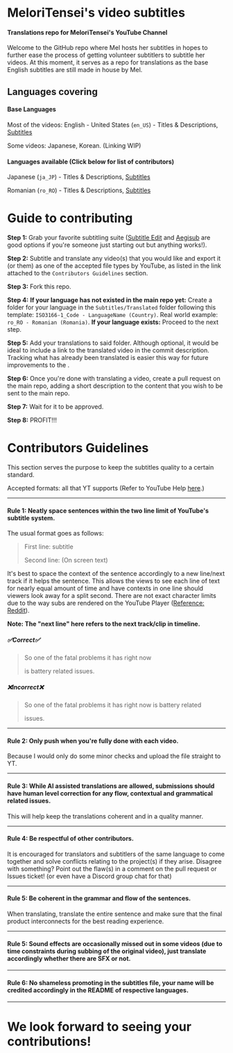 # MeloriTensei's video subtitles
#### Translations repo for MeloriTensei's YouTube Channel
Welcome to the GitHub repo where Mel hosts her subtitles in hopes to further ease the process of getting volunteer subtitlers to subtitle her videos. At this moment, it serves as a repo for translations as the base English subtitles are still made in house by Mel.

## Languages covering
#### Base Languages
Most of the videos: English - United States (`en_US`) - Titles & Descriptions, [Subtitles](Subtitles/Original/en_US%20-%20English%20%28United%20States%29)

Some videos: Japanese, Korean. (Linking WIP)

#### Languages available (Click below for list of contributors)
Japanese (`ja_JP`) - Titles & Descriptions, [Subtitles](Subtitles/Translated/ja_JP%20-%20Japanese%20%28Japan%29)

Romanian (`ro_RO`) - Titles & Descriptions, [Subtitles](Subtitles/Translated/ro_RO%20-%20Romanian%20%28Romania%29)


# Guide to contributing
**Step 1:** Grab your favorite subtitling suite ([Subtitle Edit](https://github.com/SubtitleEdit/subtitleedit) and [Aegisub](https://aegisub.org/) are good options if you're someone just starting out but anything works!).

**Step 2:** Subtitle and translate any video(s) that you would like and export it (or them) as one of the accepted file types by YouTube, as listed in the link attached to the `Contributors Guidelines` section.

**Step 3:** Fork this repo.

**Step 4:** 
**If your language has not existed in the main repo yet:** Create a folder for your language in the `Subtitles/Translated` folder following this template: `ISO3166-1_Code - LanguageName (Country)`. Real world example: `ro_RO - Romanian (Romania)`.
**If your language exists:** Proceed to the next step.

**Step 5:** Add your translations to said folder. Although optional, it would be ideal to include a link to the translated video in the commit description. Tracking what has already been translated is easier this way for future improvements to the .

**Step 6:** Once you're done with translating a video, create a pull request on the main repo, adding a short description to the content that you wish to be sent to the main repo.

**Step 7:** Wait for it to be approved.

**Step 8:** PROFIT!!!

# Contributors Guidelines
This section serves the purpose to keep the subtitles quality to a certain standard.

Accepted formats: all that YT supports (Refer to YouTube Help [here](https://support.google.com/youtube/answer/2734698 "here").)

------------


#### Rule 1: Neatly space sentences within the two line limit of YouTube's subtitle system.
The usual format goes as follows:
> First line: subtitle
>
> Second line: (On screen text)

It's best to space the context of the sentence accordingly to a new line/next track if it helps the sentence. This allows the views to see each line of text for nearly equal amount of time and have contexts in one line should viewers look away for a split second. There are not exact character limits due to the way subs are rendered on the YouTube Player ([Reference: Reddit](https://www.reddit.com/r/youtube/comments/3peq4x/maximum_character_length_for_subtitles/ "Reference: Reddit")).

**Note: The "next line" here refers to the next track/clip in timeline.**
##### **✅Correct✅**
>So one of the fatal problems it has right now
>
>is battery related issues.

##### **❌Incorrect❌**
>So one of the fatal problems it has right now is battery related 
>
> issues.

------------

#### Rule 2: Only push when you're fully done with each video.
Because I would only do some minor checks and upload the file straight to YT. 

------------

#### Rule 3: While AI assisted translations are allowed, submissions should have human level correction for any flow, contextual and grammatical related issues. 

This will help keep the translations coherent and in a quality manner.

------------

#### Rule 4: Be respectful of other contributors.
It is encouraged for translators and subtitlers of the same language to come together and solve conflicts relating to the project(s) if they arise. Disagree with something? Point out the flaw(s) in a comment on the pull request or Issues ticket! (or even have a Discord group chat for that)

------------

#### Rule 5: Be coherent in the grammar and flow of the sentences.
When translating, translate the entire sentence and make sure that the final product interconnects for the best reading experience.

------------

#### Rule 5: Sound effects are occasionally missed out in some videos (due to time constraints during subbing of the original video), just translate accordingly whether there are SFX or not.

------------

#### Rule 6: No shameless promoting in the subtitles file, your name will be credited accordingly in the README of respective languages.

------------

# We look forward to seeing your contributions!

